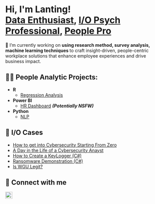 <h1>Hi, I'm Lanting! <br/><a href="https://github.com/joshmadakor1">Data Enthusiast</a>, <a href="https://www.linkedin.com/in/joshmadakor/">I/O Psych Professional</a>, <a href="https://www.youtube.com/c/joshmadakor">People Pro</a></h1>

🔭 I’m currently working on <b> using research method, survey analysis, machine learning techniques </b> to craft insight-driven, people-centric workplace solutions that enhance employee experiences and drive business impact.

<h2>👨‍💻 People Analytic Projects:</h2>

- <b>R</b>
  - [Regression Analysis](https://github.com/URL)
- <b>Power BI</b>
  - [HR Dashboard](https://github.com/AnnieTao0719/HR-Dashboard/tree/main) <b><i>(Potentially NSFW)</b></i>
- <b>Python</b>
  - [NLP](https://github.com/URL)

<h2>📔 I/O Cases </h2>

- [How to get into Cybersecurity Starting From Zero](https://www.youtube.com/watch?v=a83ASGn_V_s)
- [A Day in the Life of a Cybersecurity Anayst](https://www.youtube.com/watch?v=uHy3oM7NnoU)
- [How to Create a KeyLogger (C#)](https://www.youtube.com/watch?v=N-L9hklSlNk)
- [Ransomware Demonstration (C#)](https://www.youtube.com/watch?v=OfvdQeh79s0)
- [Is WGU Legit?](https://www.youtube.com/watch?v=E2MwRWxDBkA)

<h2>🤳 Connect with me </h2>

[<img align="left" alt="JoshMadakor | LinkedIn" width="22px" src="https://cdn.jsdelivr.net/npm/simple-icons@v3/icons/linkedin.svg" />][linkedin]

[linkedin]: https://www.linkedin.com/in/lanting-tao-ba1838293/
